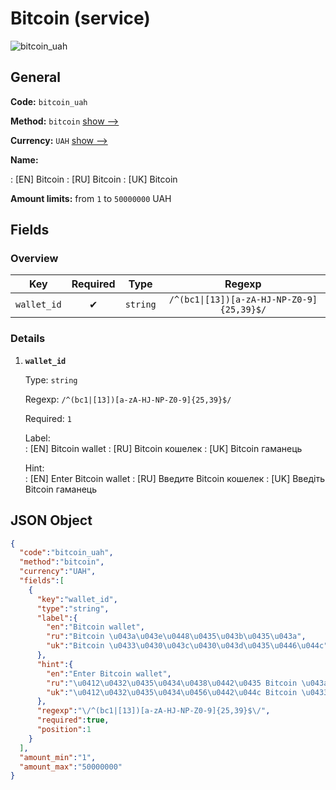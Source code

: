 
# Bitcoin (service) 
![bitcoin_uah](https://static.openfintech.io/payout_methods/bitcoin_uah/logo.svg?w=400&c=v0.59.26#w24)  

## General 
 
**Code:** `bitcoin_uah` 
 
**Method:** `bitcoin` [show -->](/payout-methods/bitcoin/) 
 
**Currency:** `UAH` [show -->](/currencies/UAH/) 
 
**Name:** 
 
:	[EN] Bitcoin 
:	[RU] Bitcoin 
:	[UK] Bitcoin 
 
**Amount limits:** from `1` to `50000000` UAH 

## Fields 

### Overview 

|Key|Required|Type|Regexp| 
|:---:|:---:|:---:|:---:| 
|`wallet_id`|✔|`string`|`/^(bc1\|[13])[a-zA-HJ-NP-Z0-9]{25,39}$/`| 
 

### Details 
 
1. **`wallet_id`** 
 
	Type: `string` 
 
	Regexp: `/^(bc1|[13])[a-zA-HJ-NP-Z0-9]{25,39}$/` 
 
	Required: `1` 
 
	Label:  
	: [EN] Bitcoin wallet 
	: [RU] Bitcoin кошелек 
	: [UK] Bitcoin гаманець 
 
	Hint:  
	: [EN] Enter Bitcoin wallet 
	: [RU] Введите Bitcoin кошелек 
	: [UK] Введіть Bitcoin гаманець 
 

## JSON Object 

```json
{
  "code":"bitcoin_uah",
  "method":"bitcoin",
  "currency":"UAH",
  "fields":[
    {
      "key":"wallet_id",
      "type":"string",
      "label":{
        "en":"Bitcoin wallet",
        "ru":"Bitcoin \u043a\u043e\u0448\u0435\u043b\u0435\u043a",
        "uk":"Bitcoin \u0433\u0430\u043c\u0430\u043d\u0435\u0446\u044c"
      },
      "hint":{
        "en":"Enter Bitcoin wallet",
        "ru":"\u0412\u0432\u0435\u0434\u0438\u0442\u0435 Bitcoin \u043a\u043e\u0448\u0435\u043b\u0435\u043a",
        "uk":"\u0412\u0432\u0435\u0434\u0456\u0442\u044c Bitcoin \u0433\u0430\u043c\u0430\u043d\u0435\u0446\u044c"
      },
      "regexp":"\/^(bc1|[13])[a-zA-HJ-NP-Z0-9]{25,39}$\/",
      "required":true,
      "position":1
    }
  ],
  "amount_min":"1",
  "amount_max":"50000000"
}
```  
